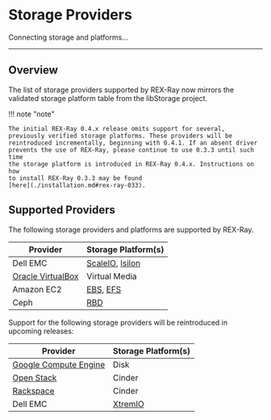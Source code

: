 # Storage Providers

Connecting storage and platforms...

---

## Overview
The list of storage providers supported by REX-Ray now mirrors the validated
storage platform table from the libStorage project.

!!! note "note"

    The initial REX-Ray 0.4.x release omits support for several,
    previously verified storage platforms. These providers will be
    reintroduced incrementally, beginning with 0.4.1. If an absent driver
    prevents the use of REX-Ray, please continue to use 0.3.3 until such time
    the storage platform is introduced in REX-Ray 0.4.x. Instructions on how
    to install REX-Ray 0.3.3 may be found
    [here](./installation.md#rex-ray-033).

## Supported Providers
The following storage providers and platforms are supported by REX-Ray.

Provider              | Storage Platform(s)
----------------------|--------------------
Dell EMC | [ScaleIO](http://libstorage.readthedocs.io/en/stable/user-guide/storage-providers#scaleio), [Isilon](http://libstorage.readthedocs.io/en/stable/user-guide/storage-providers#isilon)
[Oracle VirtualBox](http://libstorage.readthedocs.io/en/stable/user-guide/storage-providers#virtualbox) | Virtual Media
Amazon EC2 | [EBS](http://libstorage.readthedocs.io/en/stable/user-guide/storage-providers#aws-ebs), [EFS](http://libstorage.readthedocs.io/en/stable/user-guide/storage-providers#aws-efs)
Ceph | [RBD](http://libstorage.readthedocs.io/en/stable/user-guide/storage-providers/#ceph-rbd)

Support for the following storage providers will be reintroduced in upcoming
releases:

Provider              | Storage Platform(s)
----------------------|--------------------
[Google Compute Engine](http://rexray.readthedocs.io/en/stable/user-guide/storage-providers/#coming-soon) | Disk
[Open Stack](http://rexray.readthedocs.io/en/stable/user-guide/storage-providers/#coming-soon) | Cinder
[Rackspace](http://rexray.readthedocs.io/en/stable/user-guide/storage-providers/#coming-soon) | Cinder
Dell EMC | [XtremIO](http://rexray.readthedocs.io/en/stable/user-guide/storage-providers/#coming-soon)

